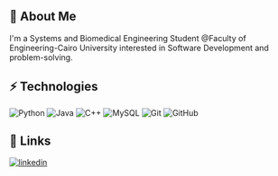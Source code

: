 
## 🚀 About Me
I'm a Systems and Biomedical Engineering Student @Faculty of Engineering-Cairo University interested in Software Development and problem-solving.


## ⚡ Technologies

![Python](https://img.shields.io/badge/-Python-black?style=flat-square&logo=Python)
![Java](https://img.shields.io/badge/-java-E34A86?style=flat-square&logo=java)
![C++](https://img.shields.io/badge/-C++-00599C?style=flat-square&logo=c)
![MySQL](https://img.shields.io/badge/-MySQL-black?style=flat-square&logo=mysql)
![Git](https://img.shields.io/badge/-Git-black?style=flat-square&logo=git)
![GitHub](https://img.shields.io/badge/-GitHub-181717?style=flat-square&logo=github)


## 🔗 Links
[![linkedin](https://img.shields.io/badge/Ahmed%20Amgad-0A66C2?style=for-the-badge&logo=linkedin&logoColor=white)](https://www.linkedin.com/in/engineer-ahmed-amgad/)

